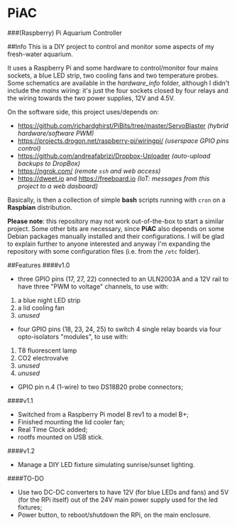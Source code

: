 PiAC
====

###(Raspberry) Pi Aquarium Controller

##Info
This is a DIY project to control and monitor some aspects of my fresh-water aquarium.

It uses a Raspberry Pi and some hardware to control/monitor four mains sockets, a blue LED strip, two cooling fans and two temperature probes. Some schematics are available in the *hardware_info* folder, although I didn't include the *mains* wiring: it's just the four sockets closed by four relays and the wiring towards the two power supplies, 12V and 4.5V.

On the software side, this project uses/depends on:
- https://github.com/richardghirst/PiBits/tree/master/ServoBlaster *(hybrid hardware/software PWM)*
- https://projects.drogon.net/raspberry-pi/wiringpi/ *(userspace GPIO pins control)*
- https://github.com/andreafabrizi/Dropbox-Uploader *(auto-upload backups to DropBox)*
- https://ngrok.com/ *(remote `ssh` and web access)*
- https://dweet.io and https://freeboard.io *(IoT: messages from this project to a web dasboard)*

Basically, is then a collection of simple **bash** scripts running with `cron` on a **Raspbian** distribution.

**Please note**: this repository may not work out-of-the-box to start a similar project. Some other bits are necessary, since **PiAC** also depends on some Debian packages manually installed and their configurations. I will be glad to explain further to anyone interested and anyway I'm expanding the repository with some configuration files (i.e. from the `/etc` folder).

##Features
####v1.0
- three GPIO pins (17, 27, 22) connected to an ULN2003A and a 12V rail to have three "PWM to voltage" channels, to use with:
 1. a blue night LED strip
 2. a lid cooling fan
 3. *unused*
- four GPIO pins (18, 23, 24, 25) to switch 4 single relay boards via four opto-isolators "modules", to use with:
 1. T8 fluorescent lamp
 2. CO2 electrovalve
 3. *unused*
 4. *unused*
- GPIO pin n.4 (1-wire) to two DS18B20 probe connectors;

####v1.1
- Switched from a Raspberry Pi model B rev1 to a model B+;
- Finished mounting the lid cooler fan;
- Real Time Clock added;
- rootfs mounted on USB stick.

####v1.2
- Manage a DIY LED fixture simulating sunrise/sunset lighting.

####TO-DO
- Use two DC-DC converters to have 12V (for blue LEDs and fans) and 5V (for the RPi itself) out of the 24V main power supply used for the led fixtures;
- Power button, to reboot/shutdown the RPi, on the main enclosure.
